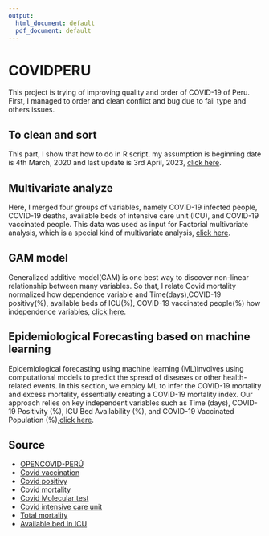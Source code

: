 ```yaml
---
output:
  html_document: default
  pdf_document: default
---
```

# COVIDPERU
This project is trying of improving quality and order of COVID-19 of Peru. First, I managed to order and clean conflict and bug due to fail type and others issues.

## To clean and sort
This part, I show that how to do in R script. my assumption is beginning date is 4th March, 2020 and last update is 3rd April, 2023, [click here](https://github.com/jasb3110/COVIDPERU/blob/8bcb0eecec38dd7fd2cddc7d678ce8c93c8a7718/to%20clean%20and%20sort.md).

## Multivariate analyze
Here, I merged four groups of variables, namely COVID-19 infected people, COVID-19 deaths, available beds of intensive care unit (ICU), and COVID-19 vaccinated people. This data was used as input for Factorial multivariate analysis, which is a special kind of multivariate analysis, [click here](https://github.com/jasb3110/COVIDPERU/blob/d0ee33689df6331148b31f079913527f4aa75f55/multivariate.md).

## GAM model
Generalized additive model(GAM) is one best way to discover non-linear relationship between many variables. So that, I relate Covid mortality normalized how dependence variable and Time(days),COVID-19  positivy(%), available beds of ICU(%), COVID-19 vaccinated people(%) how independence variables, [click here](https://github.com/jasb3110/COVIDPERU/blob/68db1536a241104782918a7946672550af5740b1/GAM.md).

## Epidemiological Forecasting based on machine learning
Epidemiological forecasting using machine learning (ML)involves using computational models to predict the spread of diseases or other health-related events. In this section, we employ ML to infer the COVID-19 mortality and excess mortality, essentially creating a COVID-19 mortality index. Our approach relies on key independent variables such as Time (days), COVID-19 Positivity (%), ICU Bed Availability (%), and COVID-19 Vaccinated Population (%),[click here](https://github.com/jasb3110/COVIDPERU/blob/8c5654ad5b542995f2b022e3eb77e7a032af4e32/COVIDPERU.ML.md).

## Source
-   [OPENCOVID-PERÚ](https://www.tagacat.com/covid/links)
-   [Covid vaccination](https://www.datosabiertos.gob.pe/dataset/vacunaci%C3%B3n-contra-covid-19-ministerio-de-salud-minsa)
-   [Covid positivy](https://www.datosabiertos.gob.pe/dataset/casos-positivos-por-covid-19-ministerio-de-salud-minsa)
-   [Covid mortality](https://www.datosabiertos.gob.pe/dataset/fallecidos-por-covid-19-ministerio-de-salud-minsa)
-   [Covid Molecular test](https://www.datosabiertos.gob.pe/dataset/dataset-de-pruebas-moleculares-del-instituto-nacional-de-salud-para-covid-19-ins)
-   [Covid intensive care unit](https://www.datosabiertos.gob.pe/dataset/data-hist%C3%B3rica-del-registro-de-camas-diarias-disponibles-y-ocupadas-del-formato-f5002-v2)
-   [Total mortality](https://www.datosabiertos.gob.pe/dataset/informaci%C3%B3n-de-fallecidos-del-sistema-inform%C3%A1tico-nacional-de-defunciones-sinadef-ministerio)
-   [Available bed in ICU](https://www.dge.gob.pe/portalnuevo/informacion-publica/disponibilidad-de-camas-covid-19)
